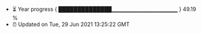 - ⏳ Year progress { ██████████████▁▁▁▁▁▁▁▁▁▁▁▁▁▁▁▁ } 49.19 %
- ⏰ Updated on Tue, 29 Jun 2021 13:25:22 GMT

